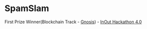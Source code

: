 # SpamSlam

First Prize Winner(Blockchain Track - [Gnosis](https://gnosis.pm/)) - [InOut Hackathon 4.0](https://hackinout.co/)
